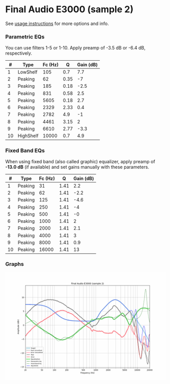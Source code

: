 # Final Audio E3000 (sample 2)
See [usage instructions](https://github.com/jaakkopasanen/AutoEq#usage) for more options and info.

### Parametric EQs
You can use filters 1-5 or 1-10. Apply preamp of -3.5 dB or -6.4 dB, respectively.

|   # | Type      |   Fc (Hz) |    Q |   Gain (dB) |
|-----|-----------|-----------|------|-------------|
|   1 | LowShelf  |       105 | 0.7  |         7.7 |
|   2 | Peaking   |        62 | 0.35 |        -7   |
|   3 | Peaking   |       185 | 0.18 |        -2.5 |
|   4 | Peaking   |       831 | 0.58 |         2.5 |
|   5 | Peaking   |      5605 | 0.18 |         2.7 |
|   6 | Peaking   |      2329 | 2.33 |         0.4 |
|   7 | Peaking   |      2782 | 4.9  |        -1   |
|   8 | Peaking   |      4461 | 3.15 |         2   |
|   9 | Peaking   |      6610 | 2.77 |        -3.3 |
|  10 | HighShelf |     10000 | 0.7  |         4.9 |

### Fixed Band EQs
When using fixed band (also called graphic) equalizer, apply preamp of **-13.0 dB** (if available) and set gains manually with these parameters.

|   # | Type    |   Fc (Hz) |    Q |   Gain (dB) |
|-----|---------|-----------|------|-------------|
|   1 | Peaking |        31 | 1.41 |         2.2 |
|   2 | Peaking |        62 | 1.41 |        -2.2 |
|   3 | Peaking |       125 | 1.41 |        -4.6 |
|   4 | Peaking |       250 | 1.41 |        -4   |
|   5 | Peaking |       500 | 1.41 |        -0   |
|   6 | Peaking |      1000 | 1.41 |         2   |
|   7 | Peaking |      2000 | 1.41 |         2.1 |
|   8 | Peaking |      4000 | 1.41 |         3   |
|   9 | Peaking |      8000 | 1.41 |         0.9 |
|  10 | Peaking |     16000 | 1.41 |        13   |

### Graphs
![](./Final%20Audio%20E3000%20(sample%202).png)
